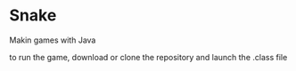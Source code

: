 # Snake
Makin games with Java

to run the game, download or clone the repository and launch the .class file
